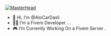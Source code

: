 [![MasterHead](https://developers.giphy.com/branch/master/static/api-512d36c09662682717108a38bbb5c57d.gif)](https://google.com/)
- 👋 Hi, I’m @AloCarDasli
- 👨‍💻 I’m a Fivem Developer ...
- 🎮 I’m Currently Working On a Fivem Server .

<!---
AloCarDasli/AloCarDasli is a ✨ special ✨ repository because its `README.md` (this file) appears on your GitHub profile.
You can click the Preview link to take a look at your changes.
--->
